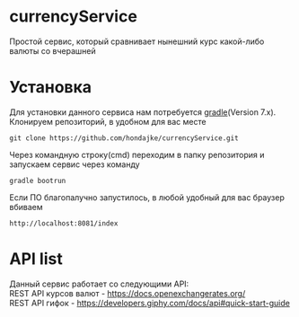 # currencyService
Простой сервис, который сравнивает нынешний курс какой-либо валюты со вчерашней
# Установка
Для установки данного сервиса нам потребуется [gradle](https://gradle.org)(Version 7.x).    
Клонируем репозиторий, в удобном для вас месте
```
git clone https://github.com/hondajke/currencyService.git
```
Через командную строку(cmd) переходим в папку репозитория и запускаем сервис через команду
```
gradle bootrun
```
Если ПО благопалучно запустилось, в любой удобный для вас браузер вбиваем
```
http://localhost:8081/index
```
# API list
Данный сервис работает со следующими API:    
REST API курсов валют - https://docs.openexchangerates.org/    
REST API гифок - https://developers.giphy.com/docs/api#quick-start-guide

